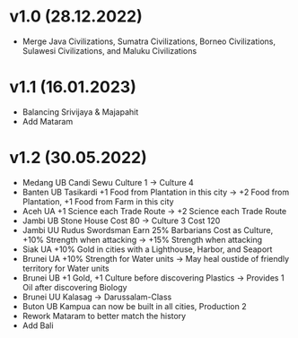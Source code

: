 # v1.0 (28.12.2022)
- Merge Java Civilizations, Sumatra Civilizations, Borneo Civilizations, Sulawesi Civilizations, and Maluku Civilizations

# v1.1 (16.01.2023)
- Balancing Srivijaya & Majapahit
- Add Mataram

# v1.2 (30.05.2022)
- Medang UB Candi Sewu Culture 1 -> Culture 4
- Banten UB Tasikardi +1 Food from Plantation in this city -> +2 Food from Plantation, +1 Food from Farm in this city
- Aceh UA +1 Science each Trade Route -> +2 Science each Trade Route
- Jambi UB Stone House Cost 80 -> Culture 3 Cost 120
- Jambi UU Rudus Swordsman Earn 25% Barbarians Cost as Culture, +10% Strength when attacking -> +15% Strength when attacking
- Siak UA +10% Gold in cities with a Lighthouse, Harbor, and Seaport
- Brunei UA +10% Strength for Water units -> May heal oustide of friendly territory for Water units
- Brunei UB +1 Gold, +1 Culture before discovering Plastics -> Provides 1 Oil after discovering Biology
- Brunei UU Kalasag -> Darussalam-Class
- Buton UB Kampua can now be built in all cities, Production 2
- Rework Mataram to better match the history
- Add Bali
